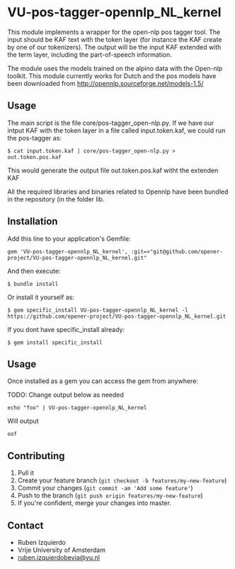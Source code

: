 
VU-pos-tagger-opennlp_NL_kernel
==============================

This module implements a wrapper for the open-nlp pos tagger tool. The input should be KAF text with the token layer (for instance the KAF create by one of our tokenizers).
The output will be the input KAF extended with the term layer, including the part-of-speech information.

The module uses the models trained on the alpino data with the Open-nlp toolkit. This module currently works for Dutch and the pos models have been downloaded from
http://opennlp.sourceforge.net/models-1.5/


Usage
-----
The main script is the file core/pos-tagger_open-nlp.py. If we have our intput KAF with the token layer in a file called input.token.kaf, we could run the pos-tagger as:
````shell
$ cat input.token.kaf | core/pos-tagger_open-nlp.py > out.token.pos.kaf
````
This would generate the output file out.token.pos.kaf witht the extenden KAF

All the required libraries and binaries related to Opennlp have been bundled in the repository (in the folder lib.


## Installation

Add this line to your application's Gemfile:

    gem 'VU-pos-tagger-opennlp_NL_kernel', :git=>"git@github.com/opener-project/VU-pos-tagger-opennlp_NL_kernel.git"

And then execute:

    $ bundle install

Or install it yourself as:

    $ gem specific_install VU-pos-tagger-opennlp_NL_kernel -l https://github.com/opener-project/VU-pos-tagger-opennlp_NL_kernel.git


If you dont have specific_install already:

    $ gem install specific_install

## Usage

Once installed as a gem you can access the gem from anywhere:


TODO: Change output below as needed
````shell
echo "foo" | VU-pos-tagger-opennlp_NL_kernel
````

Will output

````
oof
````

## Contributing

1. Pull it
2. Create your feature branch (`git checkout -b features/my-new-feature`)
3. Commit your changes (`git commit -am 'Add some feature'`)
4. Push to the branch (`git push origin features/my-new-feature`)
5. If you're confident, merge your changes into master.


Contact
-------
* Ruben Izquierdo
* Vrije University of Amsterdam
* ruben.izquierdobevia@vu.nl

